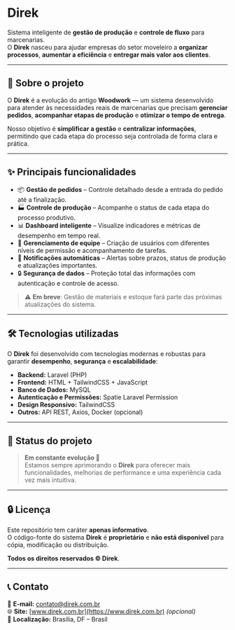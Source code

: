 # Direk

Sistema inteligente de **gestão de produção** e **controle de fluxo** para marcenarias.  
O **Direk** nasceu para ajudar empresas do setor moveleiro a **organizar processos**, **aumentar a eficiência** e **entregar mais valor aos clientes**.

---

## 🚀 Sobre o projeto

O **Direk** é a evolução do antigo **Woodwork** — um sistema desenvolvido para atender às necessidades reais de marcenarias que precisam **gerenciar pedidos**, **acompanhar etapas de produção** e **otimizar o tempo de entrega**.  

Nosso objetivo é **simplificar a gestão** e **centralizar informações**, permitindo que cada etapa do processo seja controlada de forma clara e prática.

---

## ✨ Principais funcionalidades

- 📦 **Gestão de pedidos** – Controle detalhado desde a entrada do pedido até a finalização.
- 🏭 **Controle de produção** – Acompanhe o status de cada etapa do processo produtivo.
- 📊 **Dashboard inteligente** – Visualize indicadores e métricas de desempenho em tempo real.
- 👥 **Gerenciamento de equipe** – Criação de usuários com diferentes níveis de permissão e acompanhamento de tarefas.
- 🔔 **Notificações automáticas** – Alertas sobre prazos, status de produção e atualizações importantes.
- 🔒 **Segurança de dados** – Proteção total das informações com autenticação e controle de acesso.

> ⚠️ **Em breve**: Gestão de materiais e estoque fará parte das próximas atualizações do sistema.

---

## 🛠 Tecnologias utilizadas

O **Direk** foi desenvolvido com tecnologias modernas e robustas para garantir **desempenho**, **segurança** e **escalabilidade**:

- **Backend:** Laravel (PHP)
- **Frontend:** HTML + TailwindCSS + JavaScript
- **Banco de Dados:** MySQL
- **Autenticação e Permissões:** Spatie Laravel Permission
- **Design Responsivo:** TailwindCSS
- **Outros:** API REST, Axios, Docker (opcional)

---

## 📌 Status do projeto

> **Em constante evolução 🚀**  
Estamos sempre aprimorando o **Direk** para oferecer mais funcionalidades, melhorias de performance e uma experiência cada vez mais intuitiva.

---

## 🔒 Licença

Este repositório tem caráter **apenas informativo**.  
O código-fonte do sistema **Direk** é **proprietário** e **não está disponível** para cópia, modificação ou distribuição.  

**Todos os direitos reservados © Direk**.

---

## 📞 Contato

📧 **E-mail:** contato@direk.com.br  
🌐 **Site:** [www.direk.com.br](https://www.direk.com.br) *(opcional)*  
📍 **Localização:** Brasília, DF – Brasil
